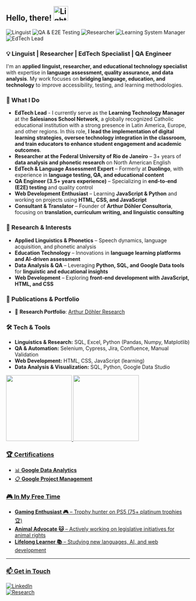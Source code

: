 ## Hello, there! <img src="https://i.imgur.com/Mo5L7Wc.gif" alt="Lightsaber Emoji" width="40" height="40">

![Linguist](https://img.shields.io/badge/Linguist-007acc?style=flat&logoColor=white)
![QA & E2E Testing](https://img.shields.io/badge/QA%20&%20E2E%20Testing-ff8800?style=flat&logoColor=white)
![Researcher](https://img.shields.io/badge/Researcher-800080?style=flat&logoColor=white)
![Learning System Manager](https://img.shields.io/badge/Learning%20System%20Manager-00bfff?style=flat&logoColor=white)
![EdTech Lead](https://img.shields.io/badge/EdTech%20Lead-32cd32?style=flat&logoColor=white)

### 💡 Linguist | Researcher | EdTech Specialist | QA Engineer  

I'm an **applied linguist, researcher, and educational technology specialist** with expertise in **language assessment, quality assurance, and data analysis**. My work focuses on **bridging language, education, and technology** to improve accessibility, testing, and learning methodologies.  

### 🚀 What I Do  

- **EdTech Lead** - I currently serve as the **Learning Technology Manager** at the **Salesianos School Network**, a globally recognized Catholic educational institution with a strong presence in Latin America, Europe, and other regions. In this role, **I lead the implementation of digital learning strategies, oversee technology integration in the classroom, and train educators to enhance student engagement and academic outcomes**.
- **Researcher at the Federal University of Rio de Janeiro** – 3+ years of **data analysis and phonetic research** on North American English  
- **EdTech & Language Assessment Expert** – Formerly at **Duolingo**, with experience in **language testing, QA, and educational content**  
- **QA Engineer (3.5+ years experience)** – Specializing in **end-to-end (E2E) testing** and quality control  
- **Web Development Enthusiast** – Learning **JavaScript & Python** and working on projects using **HTML, CSS, and JavaScript**  
- **Consultant & Translator** – Founder of **Arthur Döhler Consultoria**, focusing on **translation, curriculum writing, and linguistic consulting**  

### 🔬 Research & Interests  

- **Applied Linguistics & Phonetics** – Speech dynamics, language acquisition, and phonetic analysis  
- **Education Technology** – Innovations in **language learning platforms and AI-driven assessment**  
- **Data Analysis & QA** – Leveraging **Python, SQL, and Google Data tools** for **linguistic and educational insights**  
- **Web Development** – Exploring **front-end development with JavaScript, HTML, and CSS**  

### 📜 Publications & Portfolio  

- 📂 **Research Portfolio**: [Arthur Döhler Research](https://sites.google.com/view/arthurdohler/home)  

### 🛠️ Tech & Tools  

- **Linguistics & Research:** SQL, Excel, Python (Pandas, Numpy, Matplotlib)  
- **QA & Automation:** Selenium, Cypress, Jira, Confluence, Manual Validation  
- **Web Development:** HTML, CSS, JavaScript (learning)  
- **Data Analysis & Visualization:** SQL, Python, Google Data Studio  

<div>
<a href="https://github.com/herrdohler">
<img loading="lazy" height="180em" src="https://github-readme-stats.vercel.app/api/top-langs/?username=herrdohler&layout=compact&langs_count=7&theme=dracula"/>
<img loading="lazy" height="180em" src="https://github-readme-stats.vercel.app/api?username=herrdohler&show_icons=true&theme=dracula&include_all_commits=true&count_private=true"/>
</div>
  
### 🏆 Certifications  

- 📊 **Google Data Analytics**  
- 📋 **Google Project Management**  

### 🎮 In My Free Time  

- **Gaming Enthusiast 🎮** – Trophy hunter on PS5 (75+ platinum trophies 🏆)  
- **Animal Advocate 🐱** – Actively working on legislative initiatives for animal rights  
- **Lifelong Learner 📚** – Studying new languages, AI, and web development
---

### 📫 Get in Touch  

[![LinkedIn](https://img.shields.io/badge/-LinkedIn-0077B5?logo=linkedin&logoColor=white)](https://www.linkedin.com/in/arthurdohler)  
[![Research](https://img.shields.io/badge/-Research%20Portfolio-orange)](https://sites.google.com/view/arthurdohler/home)  
